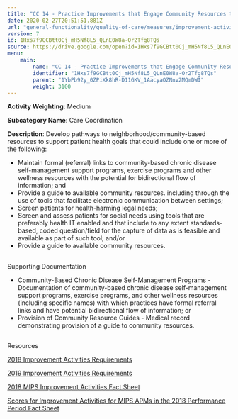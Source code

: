 ```yaml
---
title: "CC 14 - Practice Improvements that Engage Community Resources to Support Patient Health Goals"
date: 2020-02-27T20:51:51.881Z
url: "general-functionality/quality-of-care/measures/improvement-activities-measures/2018-improvement-activities/cc-14-practice-improvements-that-engage-community-resources-to-support-patient-health-goals.html"
version: 7
id: 1Hxs7f9GCBtt0Cj_mH5Nf8L5_QLnE0W8a-Or2Tfg8TQs
source: https://drive.google.com/open?id=1Hxs7f9GCBtt0Cj_mH5Nf8L5_QLnE0W8a-Or2Tfg8TQs
menu:
    main:
        name: "CC 14 - Practice Improvements that Engage Community Resources to Support Patient Health Goals"
        identifier: "1Hxs7f9GCBtt0Cj_mH5Nf8L5_QLnE0W8a-Or2Tfg8TQs"
        parent: "1YbPb92y_0ZPiXk8hR-D11GKV_1AacyaOZNnv2MQmDWI"
        weight: 3100
---
```









**Activity Weighting**: Medium

**Subcategory Name**: Care Coordination

**Description**: Develop pathways to neighborhood/community-based resources to support patient health goals that could include one or more of the following:

* Maintain formal (referral) links to community-based chronic disease self-management support programs, exercise programs and other wellness resources with the potential for bidirectional flow of information; and 
* Provide a guide to available community resources. including through the use of tools that facilitate electronic communication between settings;
* Screen patients for health-harming legal needs;
* Screen and assess patients for social needs using tools that are preferably health IT enabled and that include to any extent standards-based, coded question/field for the capture of data as is feasible and available as part of such tool; and/or
* Provide a guide to available community resources.







## 

Supporting Documentation

* Community-Based Chronic Disease Self-Management Programs - Documentation of community-based chronic disease self-management support programs, exercise programs, and other wellness resources (including specific names) with which practices have formal referral links and have potential bidirectional flow of information; or 
* Provision of Community Resource Guides - Medical record demonstrating provision of a guide to community resources.







## 

Resources

[2018 Improvement Activities Requirements](https://qpp.cms.gov/mips/improvement-activities?py=2018)

[2019 Improvement Activities Requirements](https://qpp.cms.gov/mips/improvement-activities?py=2019)

[2018 MIPS Improvement Activities Fact Sheet](https://qpp.cms.gov/resource/2018%20MIPS%20Improvement%20Activities%20Fact%20Sheet)

[Scores for Improvement Activities for MIPS APMs in the 2018 Performance Period Fact Sheet](https://qpp.cms.gov/resource/2018%20MIPS%20APMs%20improvement%20Activities%20scores%20fact%20sheet)

